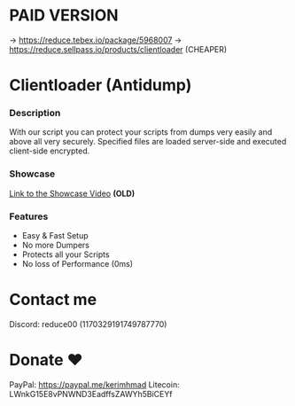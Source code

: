 # PAID VERSION
-> https://reduce.tebex.io/package/5968007
-> https://reduce.sellpass.io/products/clientloader (CHEAPER)

# Clientloader (Antidump)

### Description
With our script you can protect your scripts from dumps very easily and above all very securely. Specified files are loaded server-side and executed client-side encrypted. 

### Showcase
[Link to the Showcase Video](https://streamable.com/sf80z9) **(OLD)**

### Features
- Easy & Fast Setup 
- No more Dumpers
- Protects all your Scripts
- No loss of Performance (0ms)

# Contact me
Discord: reduce00 (1170329191749787770)

# Donate ❤️
PayPal: https://paypal.me/kerimhmad
Litecoin: LWnkG15E8vPNWND3EadffsZAWYh5BiCEYf
